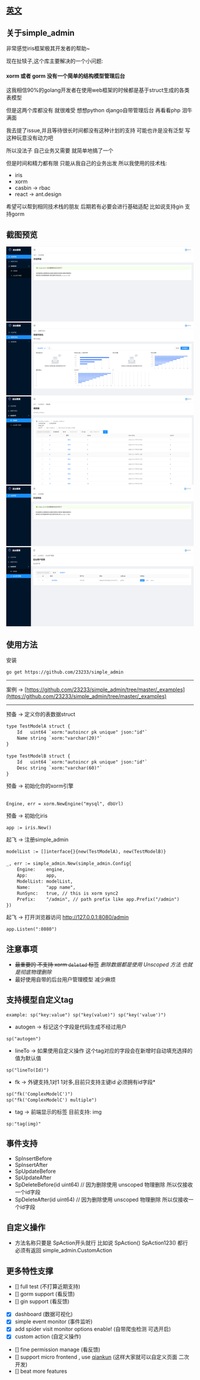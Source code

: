 ## [英文](https://github.com/23233/simple_admin/blob/master/README.md)

## 关于simple_admin

非常感觉iris框架极其开发者的帮助~

现在扯犊子,这个库主要解决的一个小问题:

#### xorm 或者 gorm 没有一个简单的结构模型管理后台

这我相信90%的golang开发者在使用web框架的时候都是基于struct生成的各类表模型

但是这两个库都没有 就很难受 想想python django自带管理后台 再看看php 泪牛满面

我去提了issue,并且等待很长时间都没有这种计划的支持 可能也许是没有泛型 写这种玩意没有动力吧

所以没法子 自己业务又需要 就简单地搞了一个 

但是时间和精力都有限 只能从我自己的业务出发 所以我使用的技术栈:

* iris
* xorm
* casbin -> rbac
* react -> ant.design

希望可以帮到相同技术栈的朋友 后期若有必要会进行基础适配 比如说支持gin 支持gorm

## 截图预览
![welcome](https://raw.githubusercontent.com/23233/simple_admin/master/_preview/welcome.png)
![dashBoard](https://raw.githubusercontent.com/23233/simple_admin/master/_preview/dashBoard.png)
![dataList](https://raw.githubusercontent.com/23233/simple_admin/master/_preview/dataList.png)
![guest](https://raw.githubusercontent.com/23233/simple_admin/master/_preview/guest.png)
![userManage](https://raw.githubusercontent.com/23233/simple_admin/master/_preview/userManage.png)

## 使用方法

安装
```
go get https://github.com/23233/simple_admin
```
___
案例 ->  [https://github.com/23233/simple_admin/tree/master/_examples](https://github.com/23233/simple_admin/tree/master/_examples)

___

预备 -> 定义你的表数据struct
```
type TestModelA struct {
	Id   uint64 `xorm:"autoincr pk unique" json:"id"`
	Name string `xorm:"varchar(20)"`
}

type TestModelB struct {
	Id   uint64 `xorm:"autoincr pk unique" json:"id"`
	Desc string `xorm:"varchar(60)"`
}
```
预备 -> 初始化你的xorm引擎

```

Engine, err = xorm.NewEngine("mysql", dbUrl)

```

预备 -> 初始化iris
```
app := iris.New()
```

起飞 -> 注册simple_admin
```
modelList := []interface{}{new(TestModelA), new(TestModelB)}

_, err := simple_admin.New(simple_admin.Config{
    Engine:    engine,
    App:       app,
    ModelList: modelList,
    Name:      "app name",
    RunSync:   true, // this is xorm sync2
    Prefix:    "/admin", // path prefix like app.Prefix("/admin")
})
```

起飞 -> 打开浏览器访问 http://127.0.0.1:8080/admin
```
app.Listen(":8080")
```

## 注意事项
* ~~最重要的 不支持 xorm  `deleted` 标签~~ *删除数据都是使用 Unscoped 方法 也就是彻底物理删除*
* 最好使用自带的后台用户管理模型 减少麻烦

## 支持模型自定义tag
```golang
example: sp("key:value") sp("key(value)") sp("key('value')")
```
* autogen  -> 标记这个字段是代码生成不经过用户
```golang
sp("autogen")
```
* lineTo -> 如果使用自定义操作 这个tag对应的字段会在新增时自动填充选择的值为默认值
```golang
sp("lineTo(Id)")
```
* fk -> 外键支持,1对1 1对多,目前只支持主键id 必须拥有id字段* 
```golang
sp("fk('ComplexModelC')") 
sp("fk('ComplexModelC') multiple")
```
* tag -> 前端显示的标签 目前支持: img 
```golang
sp:"tag(img)"
```

## 事件支持
* SpInsertBefore
* SpInsertAfter
* SpUpdateBefore
* SpUpdateAfter
* SpDeleteBefore(id uint64)  // 因为删除使用 unscoped 物理删除 所以仅接收一个id字段 
* SpDeleteAfter(id uint64)  // 因为删除使用 unscoped 物理删除 所以仅接收一个id字段 

## 自定义操作
* 方法名称只要是 SpAction开头就行 比如说 SpAction() SpAction123() 都行 必须有返回 simple_admin.CustomAction 

## 更多特性支撑
- [] full test (不打算近期支持)
- [] gorm support (看反馈)
- [] gin support (看反馈)
- [x] dashboard (数据可视化)
- [x] simple event monitor (事件监听)
- [x] add spider visit monitor options enable! (自带爬虫检测 可选开启)
- [x] custom action (自定义操作)
- [] fine permission manage (看反馈)
- [] support micro frontend , use [qiankun](https://github.com/umijs/qiankun) (这样大家就可以自定义页面 二次开发)
- [] beat more features  
